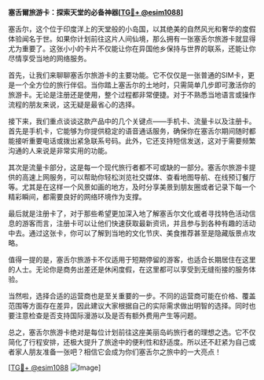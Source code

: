 **塞舌爾旅游卡：探索天堂的必备神器[[TG💪+ @esim1088](https://t.me/s/esim1088)]**

塞舌尔，这个位于印度洋上的天堂般的小岛国，以其绝美的自然风光和奢华的度假体验闻名于世。如果你计划前往这片人间仙境，那么拥有一张塞舌尔旅游卡就显得尤为重要了。这张小小的卡片不仅能让你在异国他乡保持与世界的联系，还能让你尽情享受当地的网络服务。

首先，让我们来聊聊塞舌尔旅游卡的主要功能。它不仅仅是一张普通的SIM卡，更是一个全方位的旅行伴侣。当你踏上塞舌尔的土地时，只需简单几步即可激活你的旅游卡。无论是注册还是使用，整个过程都非常便捷。对于不熟悉当地语言或操作流程的朋友来说，这无疑是最省心的选择。

接下来，我们重点谈谈这款产品中的几个关键点——手机卡、流量卡以及注册卡。首先是手机卡，它能够为你提供稳定的语音通话服务，确保你在塞舌尔期间随时都能接听重要电话或拨出紧急联系号码。此外，它还支持短信发送，这对于需要频繁沟通的人来说是非常实用的功能。

其次是流量卡部分，这是每一个现代旅行者都不可或缺的一部分。塞舌尔旅游卡提供的高速上网服务，可以帮助你轻松浏览社交媒体、查看地图导航、在线预订餐厅等。尤其是在这样一个风景如画的地方，及时分享美景到朋友圈或者记录下每一个精彩瞬间，都需要良好的网络环境作为支撑。

最后就是注册卡了，对于那些希望更加深入地了解塞舌尔文化或者寻找特色活动信息的游客而言，注册卡可以让他们快速获取最新资讯，并且参与到各种有趣的活动中去。通过这张卡，你可以了解到当地的文化节庆、美食推荐甚至是隐藏版景点攻略。

值得一提的是，塞舌尔旅游卡不仅适用于短期停留的游客，也适合长期居住在这里的人士。无论你是商务出差还是休闲度假，在这里都可以享受到无缝衔接的服务体验。

当然啦，选择合适的运营商也是至关重要的一步。不同的运营商可能在价格、覆盖范围等方面存在差异，因此建议大家根据自己的实际需求做出明智的选择。同时也要注意检查是否支持国际漫游以及是否有额外费用产生等问题。

总之，塞舌尔旅游卡绝对是每位计划前往这座美丽岛屿旅行者的理想之选。它不仅简化了行程安排，还极大提升了旅途中的便利性和舒适度。所以还不赶紧为自己或者家人朋友准备一张吧？相信它会成为你们塞舌尔之旅中的一大亮点！

[[TG💪+ @esim1088](https://t.me/s/esim1088) ![Image](https://i.postimg.cc/4NQfJmqS/Snipaste-2025-05-13-00-14-12.png)]